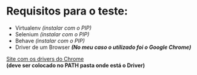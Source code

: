 # Requisitos para o teste:
- Virtualenv _(instalar com o PIP)_
- Selenium _(instalar com o PIP)_
- Behave _(instalar com o PIP)_
- Driver de um Browser **_(No meu caso o utilizado foi o Google Chrome)_**  
  
[Site com os drivers do Chrome](https://sites.google.com/a/chromium.org/chromedriver/downloads)   
**(deve ser colocado no PATH pasta onde está o Driver)**
